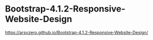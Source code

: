 # Bootstrap-4.1.2-Responsive-Website-Design
https://arsvzero.github.io/Bootstrap-4.1.2-Responsive-Website-Design/
